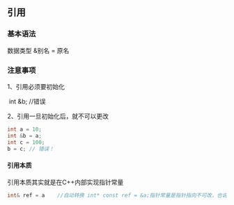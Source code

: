 ## 引用

### 基本语法

数据类型 &别名 = 原名



### 注意事项

1、引用必须要初始化

​	  int &b;	//错误

2、引用一旦初始化后，就不可以更改

```c++
int a = 10;
int &b = a;
int c = 100;
b = c; // 错误！
```



#### 引用本质

引用本质其实就是在C++内部实现指针常量

```c++
int& ref = a	//自动转换 int* const ref = &a;指针常量是指针指向不可改，也说明为什么引用不可更改
```

